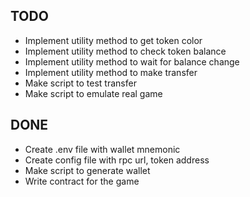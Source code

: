 TODO
---
- Implement utility method to get token color 
- Implement utility method to check token balance
- Implement utility method to wait for balance change
- Implement utility method to make transfer
- Make script to test transfer
- Make script to emulate real game

DONE
---
- Create .env file with wallet mnemonic
- Create config file with rpc url, token address
- Make script to generate wallet
- Write contract for the game
